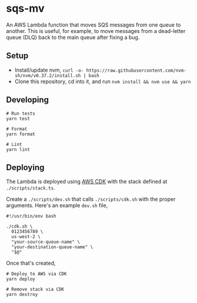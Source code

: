 # sqs-mv

An AWS Lambda function that moves SQS messages from one queue to another. This is useful, for example, to move messages from a dead-letter queue (DLQ) back to the main queue after fixing a bug.

## Setup

- Install/update nvm, `curl -o- https://raw.githubusercontent.com/nvm-sh/nvm/v0.37.2/install.sh | bash`
- Clone this repository, cd into it, and run `nvm install && nvm use && yarn`

## Developing

```shell
# Run tests
yarn test

# Format
yarn format

# Lint
yarn lint
```

## Deploying

The Lambda is deployed using [AWS CDK](https://aws.amazon.com/cdk/) with the stack defined at `./scripts/stack.ts`. 

Create a `./scripts/dev.sh` that calls `./scripts/cdk.sh` with the proper arguments. Here's an example `dev.sh` file,

```shell
#!/usr/bin/env bash

./cdk.sh \
  0123456789 \
  us-west-2 \
  "your-source-queue-name" \
  "your-destination-queue-name" \
  "$@"
```

Once that's created,

```shell
# Deploy to AWS via CDK
yarn deploy

# Remove stack via CDK
yarn destroy
```
